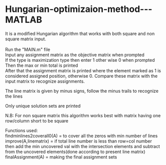 # Hungarian-optimizaion-method---MATLAB
It is a modified Hungarian algorithm that works with both square and non square matrix input.<br><br>
Run the "MAIN.m" file<br>
Input any assignment matrix as the objective matrix when prompted<br>
If the type is maximization type then enter 1 other wise 0 when prompted<br>
Then the max or min total is printed<br>
After that the assignment matrix is printed where the element marked as 1 is considered assigned position, otherwise 0. Compare these matrix with the input matrix to recognize assignments.<br>

The line matrix is given by minus signs, follow the minus trails to recognize the lines<br>

Only unique solution sets are printed<br>

N.B: For non square matrix this algorithm works best with matrix having one row/column short to be square<br>

Functions used:<br>
findminlines2coverall0(A) = to cover all the zeros with min number of lines<br>
improve(A,linematrix) = if total line number is less than row=col number then add the min uncovered val with the intersection elements and subtract from the uncovered elements(done according to present line matrix)<br>
finalAssignment(A) = making the final assignment sets<br>
